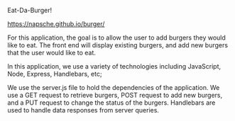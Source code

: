 Eat-Da-Burger!

https://napsche.github.io/burger/

For this application, the goal is to allow the user to add burgers they would like to eat. The front end will display existing burgers, and add new burgers that the user would like to eat.

In this application, we use a variety of technologies including JavaScript, Node, Express, Handlebars, etc; 

We use the server.js file to hold the dependencies of the application. We use a GET request to retrieve burgers, POST request to add new burgers, and a PUT request to change the status of the burgers. Handlebars are used to handle data responses from server queries. 
